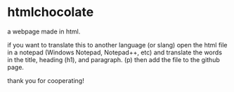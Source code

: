 # htmlchocolate
a webpage made in html.

if you want to translate this to another language (or slang)
open the html file in a notepad (Windows Notepad, Notepad++, etc)
and translate the words in the title, heading (h1), and paragraph. (p)
then add the file to the github page.

thank you for cooperating!
